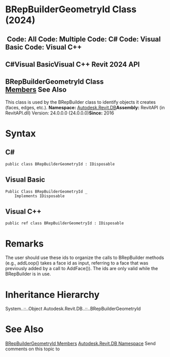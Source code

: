 # BRepBuilderGeometryId Class (2024)

﻿
 Code: All Code: Multiple Code: C# Code: Visual Basic Code: Visual C++   
---  
C#Visual BasicVisual C++
Revit 2024 API  
---  
BRepBuilderGeometryId Class  
[Members](3f1a3fb9-60a8-fe52-8ec4-28d078096e9b.md "BRepBuilderGeometryId Members") See Also  
---  
This class is used by the BRepBuilder class to identify objects it creates (faces, edges, etc.). 
**Namespace:** [Autodesk.Revit.DB](87546ba7-461b-c646-cbb1-2cb8f5bff8b2.md "Autodesk.Revit.DB Namespace")**Assembly:** RevitAPI (in RevitAPI.dll) Version: 24.0.0.0 (24.0.0.0)**Since:** 2016 
# Syntax
C#  
---  
```text
public class BRepBuilderGeometryId : IDisposable
```
  
Visual Basic  
---  
```text
Public Class BRepBuilderGeometryId _
	Implements IDisposable
```
  
Visual C++  
---  
```text
public ref class BRepBuilderGeometryId : IDisposable
```
  
# Remarks
The user should use these ids to organize the calls to BRepBuilder methods (e.g., addLoop() takes a face id as input, referring to a face that was previously added by a call to AddFace()). The ids are only valid while the BRepBuilder is in use. 
# Inheritance Hierarchy
System..::..Object Autodesk.Revit.DB..::..BRepBuilderGeometryId
# See Also
[BRepBuilderGeometryId Members](3f1a3fb9-60a8-fe52-8ec4-28d078096e9b.md "BRepBuilderGeometryId Members")
[Autodesk.Revit.DB Namespace](87546ba7-461b-c646-cbb1-2cb8f5bff8b2.md "Autodesk.Revit.DB Namespace")
Send comments on this topic to 